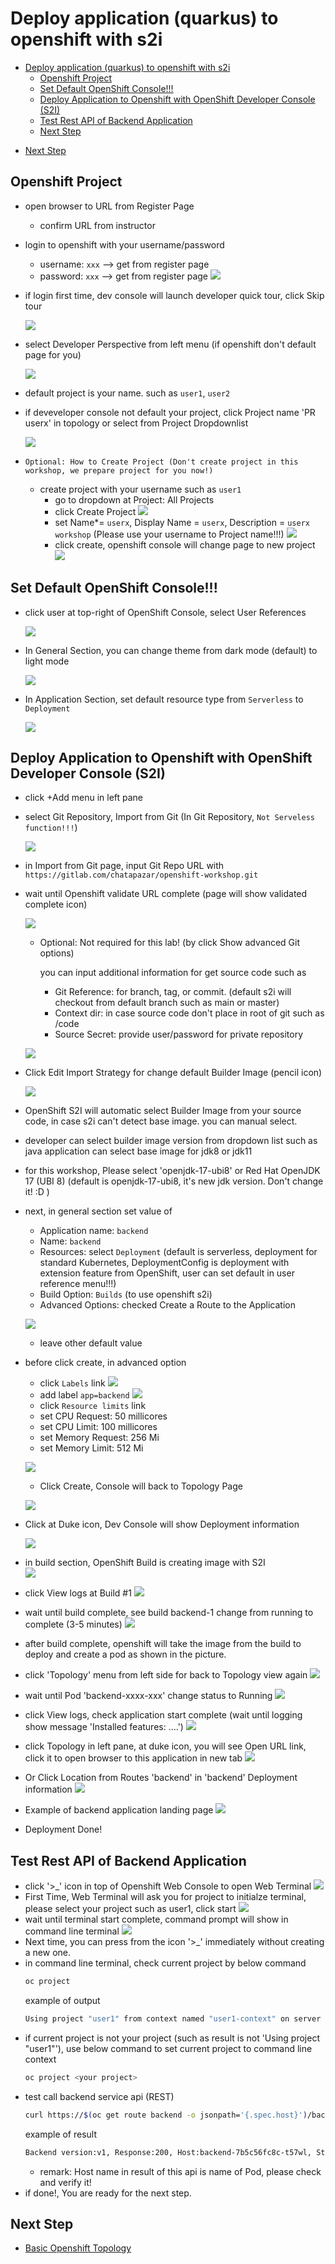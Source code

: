 # Deploy application (quarkus) to openshift with s2i
<!-- TOC -->

- [Deploy application (quarkus) to openshift with s2i](#deploy-application-quarkus-to-openshift-with-s2i)
  - [Openshift Project](#openshift-project)
  - [Set Default OpenShift Console!!!](#set-default-openshift-console)
  - [Deploy Application to Openshift with OpenShift Developer Console (S2I)](#deploy-application-to-openshift-with-openshift-developer-console-s2i)
  - [Test Rest API of Backend Application](#test-rest-api-of-backend-application)
  - [Next Step](#next-step)

<!-- /TOC -->
<!-- /TOC -->
  - [Next Step](#next-step)

<!-- /TOC -->

## Openshift Project
- open browser to URL from Register Page

  - confirm URL from instructor

- login to openshift with your username/password
  
  - username: `xxx` --> get from register page
  - password: `xxx` --> get from register page
  ![](images/work_1.png)

- if login first time, dev console will launch developer quick tour, click Skip tour
  
  ![](images/deploy_2.png)

- select Developer Perspective from left menu (if openshift don't default page for you)

  ![](images/work_2.png)

- default project is your name. such as `user1`, `user2`  
- if deveveloper console not default your project, click Project name 'PR userx' in topology or select from Project Dropdownlist
  
  ![](images/deploy_3.png)
  
- `Optional: How to Create Project (Don't create project in this workshop, we prepare project for you now!)`
  - create project with your username such as `user1`  
    - go to dropdown at Project: All Projects
    - click Create Project 
    ![](images/deploy_4.png)
    - set Name*= `userx`, Display Name = `userx`, Description = `userx workshop` (Please use your username to Project name!!!)
    ![](images/work_4.png)
    - click create, openshift console will change page to new project
    ![](images/work_3.png)


## Set Default OpenShift Console!!!
- click user at top-right of OpenShift Console, select User References

  ![](images/user-set-1.png)

- In General Section, you can change theme from dark mode (default) to light mode

  ![](images/user-set-2.png)

- In Application Section, set default resource type from `Serverless` to `Deployment`

  ![](images/user-set-3.png)


## Deploy Application to Openshift with OpenShift Developer Console (S2I)
- click +Add menu in left pane
- select Git Repository, Import from Git (In Git Repository, `Not Serveless function!!!`)
  
  ![](images/work_6.png)

- in Import from Git page, input Git Repo URL with `https://gitlab.com/chatapazar/openshift-workshop.git`

- wait until Openshift validate URL complete (page will show validated complete icon)

  ![](images/work_7.png)

  - Optional: Not required for this lab! (by click Show advanced Git options)
    
    you can input additional information for get source code such as
    - Git Reference: for branch, tag, or commit. (default s2i will checkout from default branch such as main or master)
    - Context dir: in case source code don't place in root of git such as /code
    - Source Secret: provide user/password for private repository

  ![](images/work_26.png)  

- Click Edit Import Strategy for change default Builder Image (pencil icon)

  ![](images/work_8_1.png)

- OpenShift S2I will automatic select Builder Image from your source code, in case s2i can't detect base image. you can manual select.
- developer can select builder image version from dropdown list such as java application can select base image for jdk8 or jdk11 
  
- for this workshop, Please select 'openjdk-17-ubi8'  or Red Hat OpenJDK 17 (UBI 8) (default is openjdk-17-ubi8, it's new jdk version. Don't change it! :D )

- next, in general section set value of

  - Application name: `backend`
  - Name: `backend`
  - Resources: select `Deployment` (default is serverless, deployment for standard Kubernetes, DeploymentConfig is deployment with extension feature from OpenShift, user can set default in user reference menu!!!)
  - Build Option: `Builds` (to use openshift s2i)
  - Advanced Options: checked Create a Route to the Application

  ![](images/work_9.png)

  - leave other default value
  
- before click create, in advanced option
  - click `Labels` link
  ![](images/work_10.png)
  - add label `app=backend`
  ![](images/work_11.png)
  - click `Resource limits` link
  - set CPU Request: 50 millicores
  - set CPU Limit:   100 millicores
  - set Memory Request: 256 Mi
  - set Memory Limit:   512 Mi
  
  ![](images/work_12.png)
  
  - Click Create, Console will back to Topology Page
  
  ![](images/work_13.png)

- Click at Duke icon, Dev Console will show Deployment information

  ![](images/work_14.png)

- in build section, OpenShift Build is creating image with S2I  
  ![](images/work_15.png)
- click View logs at Build #1
  ![](images/work_16.png)
- wait until build complete, see build backend-1 change from running to complete (3-5 minutes)
  ![](images/work_18.png)
- after build complete, openshift will take the image from the build to deploy and create a pod as shown in the picture.
- click 'Topology' menu from left side for back to Topology view again
  ![](images/work_19.png)  
- wait until Pod 'backend-xxxx-xxx' change status to Running
  ![](images/work_20.png) 
- click View logs, check application start complete (wait until logging show message 'Installed features: ....') 
  ![](images/work_21.png)  
- click Topology in left pane, at duke icon, you will see Open URL link, click it to open browser to this application in new tab
  ![](images/work_22.png)  
- Or Click Location from Routes 'backend' in 'backend' Deployment information
  ![](images/work_23.png)  
- Example of backend application landing page
  ![](images/work_25.png)  
- Deployment Done!

## Test Rest API of Backend Application
- click '>_' icon in top of Openshift Web Console to open Web Terminal
  ![](images/work_27.png)  
- First Time, Web Terminal will ask you for project to initialze terminal, please select your project such as user1, click start
  ![](images/work_28.png)  
- wait until terminal start complete, command prompt will show in command line terminal
  ![](images/work_29.png)  
- Next time, you can press from the icon '>_' immediately without creating a new one.
- in command line terminal, check current project by below command
    ```bash
    oc project
    ```
    example of output
    ```bash
    Using project "user1" from context named "user1-context" on server "https://172.30.0.1:443".
    ```
- if current project is not your project (such as result is not 'Using project "user1"'), use below command to set current project to command line context
    ```bash
    oc project <your project>
    ```
- test call backend service api (REST)
  ```bash
  curl https://$(oc get route backend -o jsonpath='{.spec.host}')/backend
  ```
  example of result
  ```bash
  Backend version:v1, Response:200, Host:backend-7b5c56fc8c-t57wl, Status:200, Message: Hello, World
  ```
  - remark: Host name in result of this api is name of Pod, please check and verify it!
- if done!, You are ready for the next step.
## Next Step
- [Basic Openshift Topology](openshifttopology.md)